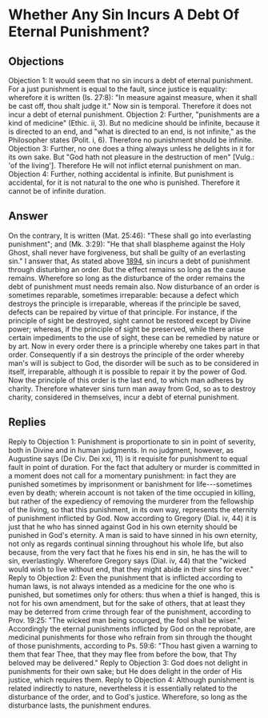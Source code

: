# Whether Any Sin Incurs A Debt Of Eternal Punishment?
## Objections
Objection 1: It would seem that no sin incurs a debt of eternal punishment. For a just punishment is equal to the fault, since justice is equality: wherefore it is written (Is. 27:8): "In measure against measure, when it shall be cast off, thou shalt judge it." Now sin is temporal. Therefore it does not incur a debt of eternal punishment.
Objection 2: Further, "punishments are a kind of medicine" (Ethic. ii, 3). But no medicine should be infinite, because it is directed to an end, and "what is directed to an end, is not infinite," as the Philosopher states (Polit. i, 6). Therefore no punishment should be infinite.
Objection 3: Further, no one does a thing always unless he delights in it for its own sake. But "God hath not pleasure in the destruction of men" [Vulg.: 'of the living']. Therefore He will not inflict eternal punishment on man.
Objection 4: Further, nothing accidental is infinite. But punishment is accidental, for it is not natural to the one who is punished. Therefore it cannot be of infinite duration.
## Answer
On the contrary, It is written (Mat. 25:46): "These shall go into everlasting punishment"; and (Mk. 3:29): "He that shall blaspheme against the Holy Ghost, shall never have forgiveness, but shall be guilty of an everlasting sin."
I answer that, As stated above [1894](A[1]), sin incurs a debt of punishment through disturbing an order. But the effect remains so long as the cause remains. Wherefore so long as the disturbance of the order remains the debt of punishment must needs remain also. Now disturbance of an order is sometimes reparable, sometimes irreparable: because a defect which destroys the principle is irreparable, whereas if the principle be saved, defects can be repaired by virtue of that principle. For instance, if the principle of sight be destroyed, sight cannot be restored except by Divine power; whereas, if the principle of sight be preserved, while there arise certain impediments to the use of sight, these can be remedied by nature or by art. Now in every order there is a principle whereby one takes part in that order. Consequently if a sin destroys the principle of the order whereby man's will is subject to God, the disorder will be such as to be considered in itself, irreparable, although it is possible to repair it by the power of God. Now the principle of this order is the last end, to which man adheres by charity. Therefore whatever sins turn man away from God, so as to destroy charity, considered in themselves, incur a debt of eternal punishment.
## Replies
Reply to Objection 1: Punishment is proportionate to sin in point of severity, both in Divine and in human judgments. In no judgment, however, as Augustine says (De Civ. Dei xxi, 11) is it requisite for punishment to equal fault in point of duration. For the fact that adultery or murder is committed in a moment does not call for a momentary punishment: in fact they are punished sometimes by imprisonment or banishment for life---sometimes even by death; wherein account is not taken of the time occupied in killing, but rather of the expediency of removing the murderer from the fellowship of the living, so that this punishment, in its own way, represents the eternity of punishment inflicted by God. Now according to Gregory (Dial. iv, 44) it is just that he who has sinned against God in his own eternity should be punished in God's eternity. A man is said to have sinned in his own eternity, not only as regards continual sinning throughout his whole life, but also because, from the very fact that he fixes his end in sin, he has the will to sin, everlastingly. Wherefore Gregory says (Dial. iv, 44) that the "wicked would wish to live without end, that they might abide in their sins for ever."
Reply to Objection 2: Even the punishment that is inflicted according to human laws, is not always intended as a medicine for the one who is punished, but sometimes only for others: thus when a thief is hanged, this is not for his own amendment, but for the sake of others, that at least they may be deterred from crime through fear of the punishment, according to Prov. 19:25: "The wicked man being scourged, the fool shall be wiser." Accordingly the eternal punishments inflicted by God on the reprobate, are medicinal punishments for those who refrain from sin through the thought of those punishments, according to Ps. 59:6: "Thou hast given a warning to them that fear Thee, that they may flee from before the bow, that Thy beloved may be delivered."
Reply to Objection 3: God does not delight in punishments for their own sake; but He does delight in the order of His justice, which requires them.
Reply to Objection 4: Although punishment is related indirectly to nature, nevertheless it is essentially related to the disturbance of the order, and to God's justice. Wherefore, so long as the disturbance lasts, the punishment endures.